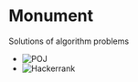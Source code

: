 # Monument

Solutions of algorithm problems

* ![POJ](http://poj.org/userstatus?user_id=Liuzhaoliang)
* ![Hackerrank](https://www.hackerrank.com/rijnx)
